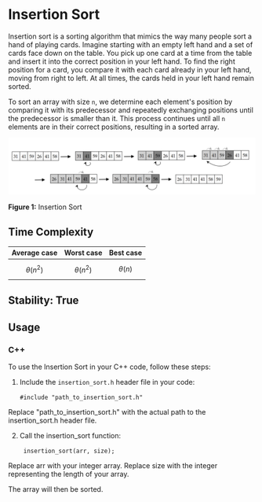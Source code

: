 # Insertion Sort

Insertion sort is a sorting algorithm that mimics the way many people sort a hand of playing cards. Imagine starting with an empty left hand and a set of cards face down on the table. You pick up one card at a time from the table and insert it into the correct position in your left hand. To find the right position for a card, you compare it with each card already in your left hand, moving from right to left. At all times, the cards held in your left hand remain sorted.

To sort an array with size `n`, we determine each element's position by comparing it with its predecessor and repeatedly exchanging positions until the predecessor is smaller than it. This process continues until all `n` elements are in their correct positions, resulting in a sorted array.

![Figure 1](https://github.com/mjyang0902/Data-Structure/blob/main/sort/figures/insertion_sort.png)

**Figure 1:** Insertion Sort

## Time Complexity
| Average case | Worst case | Best case |
|:------------:|:----------:|:---------:|
| $$\theta(n^2)$$ | $$\theta(n^2)$$ | $$\theta(n)$$ |

## Stability: True


## Usage

### C++

To use the Insertion Sort in your C++ code, follow these steps:

1. Include the `insertion_sort.h` header file in your code:
   ```
   #include "path_to_insertion_sort.h"
   ```
Replace "path_to_insertion_sort.h" with the actual path to the insertion_sort.h header file.

2. Call the insertion_sort function:
   ```
    insertion_sort(arr, size);
   ```
Replace arr with your integer array.
Replace size with the integer representing the length of your array.

The array will then be sorted.

